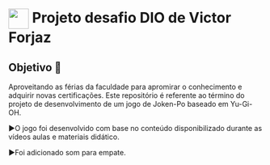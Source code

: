 <h1>
    <a href="https://www.linkedin.com/in/victor-forjaz-2745121bb/">
     <img align="center" width="40px" src="https://vcforjaz.github.io/Meus-projetos/"></a>
    <span> Projeto desafio DIO de Victor Forjaz</span>
</h1>

## Objetivo 🎯
Aproveitando as férias da faculdade para apromirar o conhecimento e adquirir novas certificações.
Este repositório é referente ao término do projeto de desenvolvimento de um jogo de Joken-Po baseado em Yu-Gi-OH.

►O jogo foi desenvolvido com base no conteúdo disponibilizado durante as vídeos aulas e materiais didático.

►Foi adicionado som para empate.
